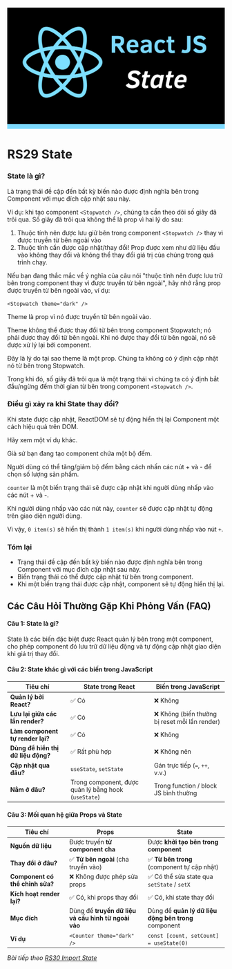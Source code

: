 
![Create-HTML-1](images/state.png) 

# RS29 State

### State là gì?

Là trạng thái đề cập đến bất kỳ biến nào được định nghĩa bên trong Component với mục đích cập nhật sau này.

Ví dụ: khi tạo component `<Stopwatch />`, chúng ta cần theo dõi số giây đã trôi qua. Số giây đã trôi qua không thể là prop vì hai lý do sau:

1. Thuộc tính nên được lưu giữ bên trong component `<Stopwatch />` thay vì được truyền từ bên ngoài vào
2. Thuộc tính cần được cập nhật/thay đổi! Prop được xem như dữ liệu đầu vào không thay đổi và không thể thay đổi giá trị của chúng trong quá trình chạy.

Nếu bạn đang thắc mắc về ý nghĩa của câu nói "thuộc tính nên được lưu trữ bên trong component thay vì được truyền từ bên ngoài", hãy nhớ rằng prop được truyền từ bên ngoài vào, ví dụ:

```
<Stopwatch theme="dark" />
```

Theme là prop vì nó được truyền từ bên ngoài vào.

Theme không thể được thay đổi từ bên trong component Stopwatch; nó phải được thay đổi từ bên ngoài. Khi nó được thay đổi từ bên ngoài, nó sẽ được xử lý lại bởi component.

Đây là lý do tại sao theme là một prop. Chúng ta không có ý định cập nhật nó từ bên trong Stopwatch.

Trong khi đó, số giây đã trôi qua là một trạng thái vì chúng ta có ý định bắt đầu/ngừng đếm thời gian từ bên trong component `<Stopwatch />`.

### Điều gì xảy ra khi State thay đổi?

Khi state được cập nhật, ReactDOM sẽ tự động hiển thị lại Component một cách hiệu quả trên DOM. 

Hãy xem một ví dụ khác.

Giả sử bạn đang tạo component <Item /> chứa một bộ đếm.

Người dùng có thể tăng/giảm bộ đếm bằng cách nhấn các nút + và - để chọn số lượng sản phẩm.

`counter` là một biến trạng thái sẽ được cập nhật khi người dùng nhấp vào các nút + và -.

Khi người dùng nhấp vào các nút này, `counter` sẽ được cập nhật tự động trên giao diện người dùng.

Vì vậy, `0 item(s)` sẽ hiển thị thành `1 item(s)` khi người dùng nhấp vào nút `+`.

### Tóm lại

- Trạng thái đề cập đến bất kỳ biến nào được định nghĩa bên trong Component với mục đích cập nhật sau này.
- Biến trạng thái có thể được cập nhật từ bên trong component.
- Khi một biến trạng thái được cập nhật, component sẽ tự động hiển thị lại.

## Các Câu Hỏi Thường Gặp Khi Phỏng Vấn (FAQ)

#### Câu 1: State là gì?

State là các biến đặc biệt được React quản lý bên trong một component, cho phép component đó lưu trữ dữ liệu động và tự động cập nhật giao diện khi giá trị thay đổi.

#### Câu 2: State khác gì với các biến trong JavaScript

| Tiêu chí                           | **State trong React**                                | **Biến trong JavaScript**                     |
| ---------------------------------- | ---------------------------------------------------- | --------------------------------------------- |
| **Quản lý bởi React?**             | ✅ Có                                                 | ❌ Không                                       |
| **Lưu lại giữa các lần render?**   | ✅ Có                                                 | ❌ Không (biến thường bị reset mỗi lần render) |
| **Làm component tự render lại?**   | ✅ Có                                                 | ❌ Không                                       |
| **Dùng để hiển thị dữ liệu động?** | ✅ Rất phù hợp                                        | ❌ Không nên                                   |
| **Cập nhật qua đâu?**              | `useState`, `setState`                               | Gán trực tiếp (`=`, `++`, v.v.)               |
| **Nằm ở đâu?**                     | Trong component, được quản lý bằng hook (`useState`) | Trong function / block JS bình thường         |


#### Câu 3: Mối quan hệ giữa Props và State

| Tiêu chí                        | **Props**                                           | **State**                                            |
| ------------------------------- | --------------------------------------------------- | ---------------------------------------------------- |
| **Nguồn dữ liệu**               | Được truyền **từ component cha**                    | Được **khởi tạo bên trong component**                |
| **Thay đổi ở đâu?**             | ✅ **Từ bên ngoài** (cha truyền vào)                 | ✅ **Từ bên trong** (component tự cập nhật)           |
| **Component có thể chỉnh sửa?** | ❌ Không được phép sửa props                         | ✅ Có thể sửa state qua `setState` / `setX`           |
| **Kích hoạt render lại?**       | ✅ Có, khi props thay đổi                            | ✅ Có, khi state thay đổi                             |
| **Mục đích**                    | Dùng để **truyền dữ liệu và cấu hình từ ngoài vào** | Dùng để **quản lý dữ liệu động bên trong** component |
| **Ví dụ**                       | `<Counter theme="dark" />`                          | `const [count, setCount] = useState(0)`              |


*Bài tiếp theo [RS30 Import State](/lesson/session/session_030_useState.md)*
